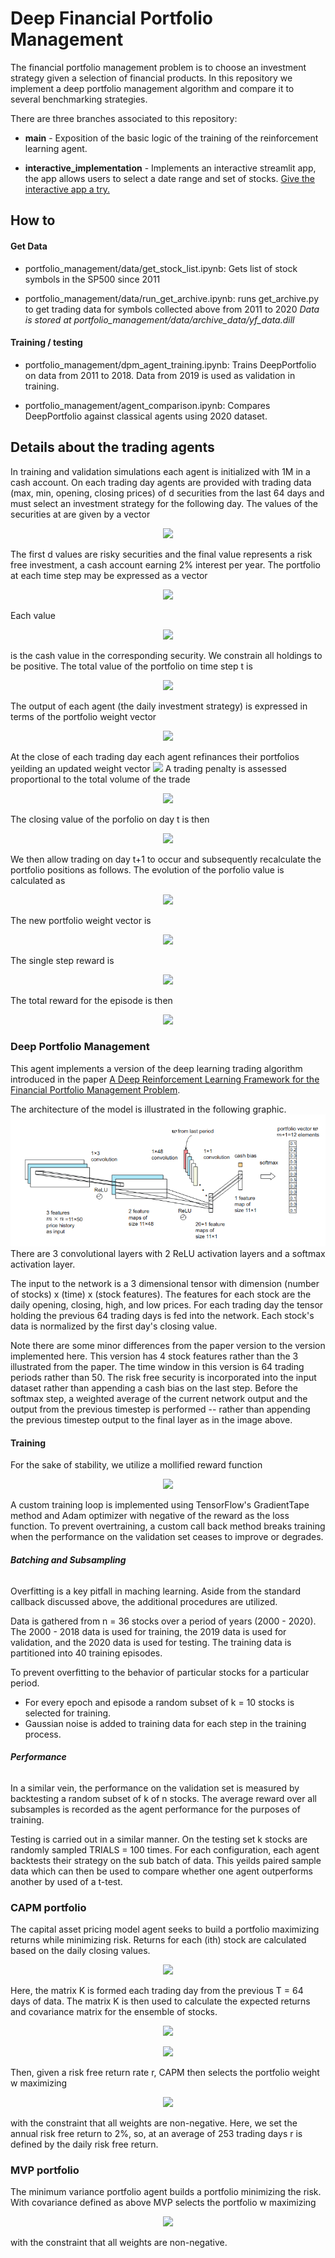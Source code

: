 
# Deep Financial Portfolio Management

The financial portfolio management problem is to choose an investment strategy given a selection of financial products. In this repository we implement a deep portfolio management algorithm and compare it to several benchmarking strategies. 

There are three branches associated to this repository:

* **main** - Exposition of the basic logic of the training of the reinforcement learning agent.

* **interactive_implementation** - Implements an interactive streamlit app, the app allows users to select a date range and set of stocks. [Give the interactive app a try.](https://mavi-portfolio-management.herokuapp.com/)

## How to

#### Get Data

* portfolio_management/data/get_stock_list.ipynb: Gets list of stock symbols in the SP500 since 2011

* portfolio_management/data/run_get_archive.ipynb: runs get_archive.py to get trading data for symbols collected above from 2011 to 2020 
*Data is stored at portfolio_management/data/archive_data/yf_data.dill*

#### Training / testing

* portfolio_management/dpm_agent_training.ipynb: Trains DeepPortfolio on data from 2011 to 2018. Data from 2019 is used as validation in training.

* portfolio_management/agent_comparison.ipynb: Compares DeepPortfolio against classical agents using 2020 dataset.

## Details about the trading agents

In training and validation simulations each agent is initialized with 1M in a cash account. On each trading day agents are provided with trading data (max, min, opening, closing prices) of d securities from the last 64 days and must select an investment strategy for the following day. The values of the securities at are given by a vector
<p align="center">
<img src="https://render.githubusercontent.com/render/math?math=Z^{(t)}=\begin{pmatrix}Z^{(t)}_0\\Z^{(t)}_1\\\vdots\\Z^{(t)}_d\end{pmatrix}.">
</p>
The first d values are risky securities and the final value represents a risk free investment, a cash account earning 2% interest per year.
 The portfolio at each time step may be expressed as a vector
<p align="center">
<img src="https://render.githubusercontent.com/render/math?math=X^{(t)}=\begin{pmatrix}X^{(t)}_0\\X^{(t)}_1\\\vdots\\X^{(t)}_d\end{pmatrix}.">
</p>
Each value <p align="center"><img src="https://render.githubusercontent.com/render/math?math=X_i^{(t)}"></p> is the cash value in the corresponding security. We constrain all holdings to be positive. The total value of the portfolio on time step t is
<p align="center">
<img src="https://render.githubusercontent.com/render/math?math=V^{(t)}=\sum_{i=0}^dX^{(t)}_i.">
</p> 
The output of each agent (the daily investment strategy) is expressed in terms of the portfolio weight vector 
<p align="center">
<img src="https://render.githubusercontent.com/render/math?math=w^{(t)}=\frac{1}{V^{(t)}}\begin{pmatrix}X^{(t)}_0\\X^{(t)}_1\\\vdots\\X^{(t)}_d\end{pmatrix}.">
</p> 
At the close of each trading day each agent refinances their portfolios yeilding an updated weight vector <img src="https://render.githubusercontent.com/render/math?math=\hat{w}^{(t)}."> A trading penalty is assessed proportional to the total volume of the trade
<p align="center">
<img src="https://render.githubusercontent.com/render/math?math=penalty=(10^{-4})V^{(t)}\|w^{(t)}-\hat{w}^{(t)}\|_1.">
</p> 
The closing value of the porfolio on day t is then 
<p align="center"><img src="https://render.githubusercontent.com/render/math?math=\hat{V}^{(t)}=V^{(t)}-penalty."> </p>

We then allow trading on day t+1 to occur and subsequently recalculate the portfolio positions as follows. The evolution of the porfolio value is calculated as
<p align="center">
<img src="https://render.githubusercontent.com/render/math?math=\frac{V(t%2B1)}{\hat{V}(t)}=(Z^{(t%2B1)}{\oslash}Z^{(t)}){\cdot}\hat{w}^{(t)}.">
</p> 
The new portfolio weight vector is 
<p align="center">
<img src="https://render.githubusercontent.com/render/math?math=w^{(t%2B1)}=\frac{\hat{V}(t)}{V(t%2B1)}(Z^{(t%2B1)}{\oslash}Z^{(t)}){\odot}\hat{w}^{(t)}.">
</p> 
The single step reward is
<p align="center">
<img src="https://render.githubusercontent.com/render/math?math=r^{(t%2B1)}=\ln(V(t%2B1)/V(t)).">
</p> 
The total reward for the episode is then
<p align="center">
<img src="https://render.githubusercontent.com/render/math?math=r=\sum_tr^{(t)}.">
</p>  

### Deep Portfolio Management

This agent implements a version of the deep learning trading algorithm introduced in the paper [A Deep Reinforcement Learning Framework for the Financial Portfolio Management Problem](https://arxiv.org/abs/1706.10059).

The architecture of the model is illustrated in the following graphic.
![Network Architecture](DPM_network_architecture.png)
There are 3 convolutional layers with 2 ReLU activation layers and a softmax activation layer. 

The input to the network is a 3 dimensional tensor with dimension (number of stocks) x (time) x (stock features). The features for each stock are the daily opening, closing, high, and low prices. For each trading day the tensor holding the previous 64 trading days is fed into the network. Each stock's data is normalized by the first day's closing value. 

Note there are some minor differences from the paper version to the version implemented here. This version has 4 stock features rather than the 3 illustrated from the paper. The time window in this version is 64 trading periods rather than 50. The risk free security is incorporated into the input dataset rather than appending a cash bias on the last step. Before the softmax step, a weighted average of the current network output and the output from the previous timestep is performed -- rather than appending the previous timestep output to the final layer as in the image above.

#### Training
For the sake of stability, we utilize a mollified reward function
<p align="center">
<img src="https://render.githubusercontent.com/render/math?math=r=\sum_t\gamma^tr^{(t)}\hspace{1in}\gamma=0.999.">
</p>  
A custom training loop is implemented using TensorFlow's GradientTape method and Adam optimizer with negative of the reward as the loss function. To prevent overtraining, a custom call back method breaks training when the performance on the validation set ceases to improve or degrades.

###### __Batching and Subsampling__
Overfitting is a key pitfall in maching learning. Aside from the standard callback discussed above, the additional procedures are utilized. 

Data is gathered from n = 36 stocks over a period of years (2000 - 2020). The 2000 - 2018 data is used for training, the 2019 data is used for validation, and the 2020 data is used for testing. The training data is partitioned into 40 training episodes. 

To prevent overfitting to the behavior of particular stocks for a particular period. 
* For every epoch and episode a random subset of k = 10 stocks is selected for training. 
* Gaussian noise is added to training data for each step in the training process. 

###### __Performance__
In a similar vein, the performance on the validation set is measured by backtesting a random subset of k of n stocks. The average reward over all subsamples is recorded as the agent performance for the purposes of training.

Testing is carried out in a similar manner. On the testing set k stocks are randomly sampled TRIALS = 100 times. For each configuration, each agent backtests their strategy on the sub batch of data. This yeilds paired sample data which can then be used to compare whether one agent outperforms another by used of a t-test.

### CAPM portfolio

The capital asset pricing model agent seeks to build a portfolio maximizing returns while minimizing risk. Returns for each (ith) stock are calculated based on the daily closing values.
<p align="center">
<img src="https://render.githubusercontent.com/render/math?math=K_{i}^t=\frac{Z_i^{t%2B1}-Z_i^t}{Z_i^t}.">
</p>  
Here, the matrix K is formed each trading day from the previous T = 64 days of data. The matrix K is then used to calculate the expected returns and covariance matrix for the ensemble of stocks.  
<p align="center">
<img src="https://render.githubusercontent.com/render/math?math=\mu=\frac1T\sum_tK^t.">
</p>
<p align="center">
<img src="https://render.githubusercontent.com/render/math?math=\Sigma=\frac1T\sum_t(K^t-\mu)(K^t-mu)^{tr}.">
</p>
Then, given a risk free return rate r, CAPM then selects the portfolio weight w maximizing
<p align="center">
<img src="https://render.githubusercontent.com/render/math?math=\frac{w^{tr}\mu-r}{w^{tr}\Sigma{w}}">
</p>
with the constraint that all weights are non-negative. Here, we set the annual risk free return to 2%, so, at an average of 253 trading days  r is defined by the daily risk free return.

### MVP portfolio

The minimum variance portfolio agent builds a portfolio minimizing the risk. With covariance defined as above MVP selects the portfolio w maximizing
<p align="center">
<img src="https://render.githubusercontent.com/render/math?math=w^{tr}\Sigma{w}">
</p>
with the constraint that all weights are non-negative.